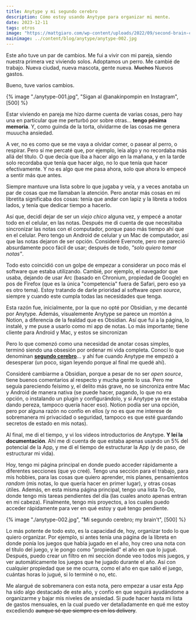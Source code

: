```yaml
---
title: Anytype y mi segundo cerebro
description: Cómo estoy usando Anytype para organizar mi mente.
date: 2023-12-11
tags: otros
image: "https://mattgiaro.com/wp-content/uploads/2022/09/second-brain-content-creators-logo.png"
mainimage: ../content/blog/anytype/anytype-002.jpg
---
```

Este año tuve un par de cambios. Me fui a vivir con mi pareja, siendo nuestra primera vez viviendo solos. Adoptamos un perro. Me cambié de trabajo. Nueva ciudad, nueva mascota, gente nueva. ~~Muchos~~ Nuevos gastos. 

Bueno, tuve varios cambios.

{% image "./anytype-001.jpg", "Sigan al @anakinpompin en Instagram", [500] %}

Estar viviendo en pareja me hizo darme cuenta de varias cosas, pero hay una en particular que me perturbó por sobre otras... **tengo pésima memoria**. Y, como guinda de la torta, olvidarme de las cosas me genera muuucha ansiedad.

A ver, no es como que se me vaya a olvidar comer, o pasear al perro, o respirar. Pero sí me percaté que, por ejemplo, leía algo y no recordaba más allá del título. O que decía que iba a hacer algo en la mañana, y en la tarde solo recordaba que tenía que hacer algo, no lo que tenía que hacer efectivamente. Y no es algo que me pasa ahora, solo que ahora lo empecé a sentir más que antes.

Siempre mantuve una lista sobre lo que jugaba y veía, y a veces anotaba un par de cosas que me llamaban la atención. Pero anotar más cosas en mi libretita significaba dos cosas: tenía que andar con lapiz y la libreta a todos lados, y tenía que dedicar tiempo a hacerlo.

Así que, decidí dejar de ser un *viejo chico* alguna vez, y empecé a anotar todo en el celular, en las notas. Después me di cuenta de que necesitaba sincronizar las notas con el computador, porque paso más tiempo ahí que en el celular. Pero tengo un Android de celular y un Mac de computador, así que las notas dejaron de ser opción. Consideré Evernote, pero me pareció absurdamente poco fácil de usar; después de todo, *"solo quiero tomar notas"*.

Todo esto coincidió con un golpe de empezar a considerar un poco más el software que estaba utilizando. Cambié, por ejemplo, el navegador que usaba, dejando de usar Arc (basado en Chronium, propiedad de Google) en pos de Firefox (que es la única "competencia" fuera de Safari, pero eso ya es otro tema). Estoy tratando de darle prioridad al software *open source*, siempre y cuando este cumpla todas las necesidades que tenga.

Esta razón fue, inicialmente, por la que no opté por Obsidian, y me decanté por Anytype. Además, visualemente Anytype se parece un montón a Notion, a diferencia de la fealdad que es Obsidian. Así que fui a la página, lo instalé, y me puse a usarlo como mi app de notas. Lo más importante; tiene cliente para Android y Mac, y estos se sincronizan

Pero lo que comenzó como una necesidad de anotar cosas simples, terminó siendo una obsesión por ordenar mi vida completa. Conocí lo que denominan [**segundo cerebro**](https://www.youtube.com/watch?v=WqKluXIra70)... y ahí fue cuando Anytype me empezó a desesperar (un poco, sigan leyendo porque al final me quedé ahí).

Consideré cambiarme a Obsidian, porque a pesar de no ser *open source*, tiene buenos comentarios al respecto y mucha gente lo usa. Pero me seguía pareciendo feísimo y, el delito más grave, no se sincroniza entre Mac y Android de manera nativa (se puede hacer, pagando, lo que no era opción, o instalando un plugin y configurándolo, y si Anytype ya me estaba dando pereza, tampoco quería hacer eso). Notion podía ser una opción, pero por alguna razón no confío en ellos (y no es que me interese de sobremanera mi privacidad o seguridad, tampoco es que esté guardando secretos de estado en mis notas).

Al final, me di el tiempo, y vi los videos introductorios de Anytype. **Y leí la documentación**. Ahí me di cuenta de que estaba apenas usando un 5% del potencial de la App, y me dí el tiempo de estructurar la App (y de paso, de estructurar mi vida).

Hoy, tengo mi página principal en donde puedo acceder rápidamente a diferentes secciones (que yo creé). Tengo una sección para el trabajo, para mis hobbies, para las cosas que quiero aprender, mis planes, pensamientos *random* (mis notas, lo que quería hacer en primer lugar), y otras cosas útiles. Además, en esta misma página principal, tengo una lista To-Do, donde tengo mis tareas pendientes del día (las cuales anoto apenas entran en mi cabeza). Finalmente, tengo mis proyectos, a los cuales puedo acceder rápidamente para ver en qué estoy y qué tengo pendiente.

{% image "./anytype-002.jpg", "Mi segundo cerebro; my brain't", [500] %}

Lo más potente de todo esto, es la capacidad de, hoy, organizar todo lo que quiero organizar. Por ejemplo, si antes tenía una página de la libreta en donde ponía los juegos que había jugado en el año, hoy creo una nota con el título del juego, y le pongo como "propiedad" el año en que lo jugué. Después, puedo crear un filtro en mi sección donde veo todos mis juegos, y ver automáticamente los juegos que he jugado durante el año. Así con cualquier propiedad que se me ocurra, como el año en que salió el juego, cuántas horas lo jugué, si lo terminé o no, etc.

Me alargué de sobremanera con esta nota, pero empezar a usar esta App ha sido algo destacado de este año, y confío en que seguirá ayudándome a organizarme y bajar mis niveles de ansiedad. Si pude hacer hasta mi lista de gastos mensuales, en la cual puedo ver detalladamente en qué me estoy excediendo ~~aunque sé que siempre es en los delivery~~.